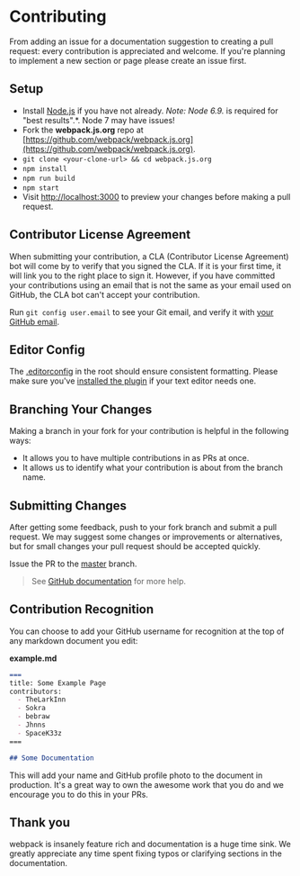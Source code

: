 # Contributing

From adding an issue for a documentation suggestion to creating a pull request: every contribution is appreciated and welcome. If you're planning to implement a new section or page please create an issue first.

## Setup

* Install [Node.js](https://nodejs.org/) if you have not already.
  *Note: Node 6.9.* is required for "best results".*. Node 7 may have issues!
* Fork the **webpack.js.org** repo at [https://github.com/webpack/webpack.js.org](https://github.com/webpack/webpack.js.org).
* `git clone <your-clone-url> && cd webpack.js.org`
* `npm install`
* `npm run build`
* `npm start`
* Visit [http://localhost:3000](http://localhost:3000) to preview your changes before making a pull request.

## Contributor License Agreement

When submitting your contribution, a CLA (Contributor License Agreement) bot will come by to verify that you signed the CLA. If it is your first time, it will link you to the right place to sign it. However, if you have committed your contributions using an email that is not the same as your email used on GitHub, the CLA bot can't accept your contribution.

Run `git config user.email` to see your Git email, and verify it with [your GitHub email](https://github.com/settings/emails).

## Editor Config

The [.editorconfig](https://github.com/webpack/webpack.js.org/blob/master/.editorconfig) in the root should ensure consistent formatting. Please make sure you've [installed the plugin](http://editorconfig.org/#download) if your text editor needs one.

## Branching Your Changes

Making a branch in your fork for your contribution is helpful in the following ways:

* It allows you to have multiple contributions in as PRs at once.
* It allows us to identify what your contribution is about from the branch name.

## Submitting Changes

After getting some feedback, push to your fork branch and submit a pull request. We may suggest some changes or improvements or alternatives, but for small changes your pull request should be accepted quickly.

Issue the PR to the [master](https://github.com/webpack/webpack.js.org/tree/master) branch.

> See [GitHub documentation](https://help.github.com/articles/proposing-changes-to-your-work-with-pull-requests/) for more help.

## Contribution Recognition

You can choose to add your GitHub username for recognition at the top of any markdown document you edit:

**example.md**

```markdown
===
title: Some Example Page
contributors:
  - TheLarkInn
  - Sokra
  - bebraw
  - Jhnns
  - SpaceK33z
===

## Some Documentation

```

This will add your name and GitHub profile photo to the document in production. It's a great way to own the awesome work that you do and we encourage you to do this in your PRs.


## Thank you

webpack is insanely feature rich and documentation is a huge time sink. We greatly appreciate any time spent fixing typos or clarifying sections in the documentation.
